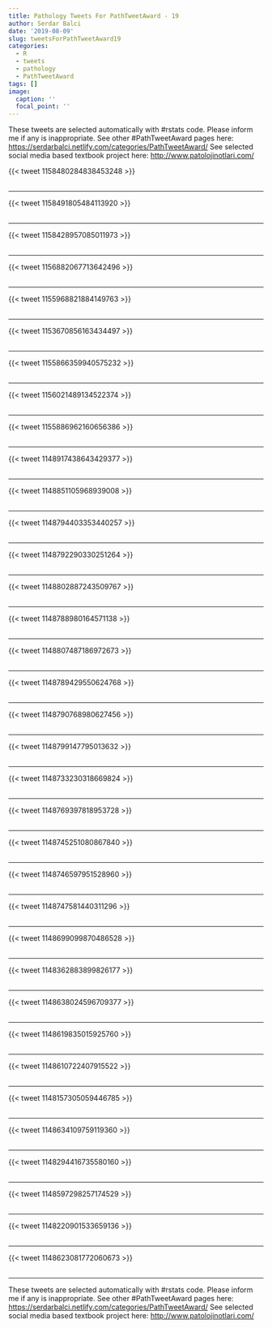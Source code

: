```yaml
---
title: Pathology Tweets For PathTweetAward - 19
author: Serdar Balci
date: '2019-08-09'
slug: tweetsForPathTweetAward19
categories:
  - R
  - tweets
  - pathology
  - PathTweetAward
tags: []
image:
  caption: ''
  focal_point: ''
---
```



These tweets are selected automatically with #rstats code. Please inform me if any is inappropriate.
See other #PathTweetAward pages here: https://serdarbalci.netlify.com/categories/PathTweetAward/ 
See selected social media based textbook project here: http://www.patolojinotlari.com/

{{< tweet 1158480284838453248 >}}
<br>
<br>
<hr>
{{< tweet 1158491805484113920 >}}
<br>
<br>
<hr>
{{< tweet 1158428957085011973 >}}
<br>
<br>
<hr>
{{< tweet 1156882067713642496 >}}
<br>
<br>
<hr>
{{< tweet 1155968821884149763 >}}
<br>
<br>
<hr>
{{< tweet 1153670856163434497 >}}
<br>
<br>
<hr>
{{< tweet 1155866359940575232 >}}
<br>
<br>
<hr>
{{< tweet 1156021489134522374 >}}
<br>
<br>
<hr>
{{< tweet 1155886962160656386 >}}
<br>
<br>
<hr>
{{< tweet 1148917438643429377 >}}
<br>
<br>
<hr>
{{< tweet 1148851105968939008 >}}
<br>
<br>
<hr>
{{< tweet 1148794403353440257 >}}
<br>
<br>
<hr>
{{< tweet 1148792290330251264 >}}
<br>
<br>
<hr>
{{< tweet 1148802887243509767 >}}
<br>
<br>
<hr>
{{< tweet 1148788980164571138 >}}
<br>
<br>
<hr>
{{< tweet 1148807487186972673 >}}
<br>
<br>
<hr>
{{< tweet 1148789429550624768 >}}
<br>
<br>
<hr>
{{< tweet 1148790768980627456 >}}
<br>
<br>
<hr>
{{< tweet 1148799147795013632 >}}
<br>
<br>
<hr>
{{< tweet 1148733230318669824 >}}
<br>
<br>
<hr>
{{< tweet 1148769397818953728 >}}
<br>
<br>
<hr>
{{< tweet 1148745251080867840 >}}
<br>
<br>
<hr>
{{< tweet 1148746597951528960 >}}
<br>
<br>
<hr>
{{< tweet 1148747581440311296 >}}
<br>
<br>
<hr>
{{< tweet 1148699099870486528 >}}
<br>
<br>
<hr>
{{< tweet 1148362883899826177 >}}
<br>
<br>
<hr>
{{< tweet 1148638024596709377 >}}
<br>
<br>
<hr>
{{< tweet 1148619835015925760 >}}
<br>
<br>
<hr>
{{< tweet 1148610722407915522 >}}
<br>
<br>
<hr>
{{< tweet 1148157305059446785 >}}
<br>
<br>
<hr>
{{< tweet 1148634109759119360 >}}
<br>
<br>
<hr>
{{< tweet 1148294416735580160 >}}
<br>
<br>
<hr>
{{< tweet 1148597298257174529 >}}
<br>
<br>
<hr>
{{< tweet 1148220901533659136 >}}
<br>
<br>
<hr>
{{< tweet 1148623081772060673 >}}
<br>
<br>
<hr>


These tweets are selected automatically with #rstats code. Please inform me if any is inappropriate.
See other #PathTweetAward pages here: https://serdarbalci.netlify.com/categories/PathTweetAward/ 
See selected social media based textbook project here: http://www.patolojinotlari.com/
